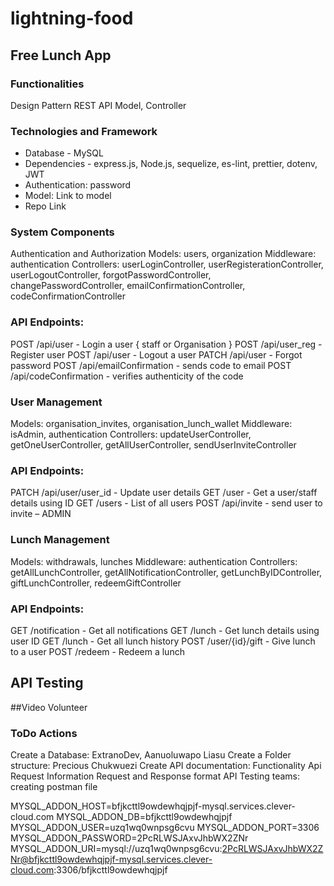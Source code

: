 ﻿# lightning-food

## Free Lunch App

### Functionalities
Design Pattern
REST API
Model, Controller


### Technologies and Framework
- Database - MySQL
- Dependencies - express.js, Node.js, sequelize, es-lint, prettier, dotenv, JWT
- Authentication: password
- Model: Link to model
- Repo Link


### System Components
Authentication and Authorization
Models: users, organization
Middleware: authentication
Controllers: userLoginController, userRegisterationController, userLogoutController, forgotPasswordController, changePasswordController, 
emailConfirmationController, codeConfirmationController

### API Endpoints:
POST /api/user - Login a user { staff or Organisation }
POST /api/user_reg - Register user 
POST /api/user - Logout a user
PATCH /api/user - Forgot password
POST /api/emailConfirmation - sends code to email
POST /api/codeConfirmation - verifies authenticity of the code

### User Management
Models: organisation_invites, organisation_lunch_wallet
Middleware: isAdmin, authentication
Controllers: updateUserController, getOneUserController, getAllUserController, sendUserInviteController

### API Endpoints:
PATCH /api/user/user_id - Update user details
GET /user - Get a user/staff details using ID
GET /users - List of all users
POST /api/invite - send user to invite – ADMIN

### Lunch Management
Models: withdrawals, lunches
Middleware: authentication
Controllers: getAllLunchController, getAllNotificationController, getLunchByIDController, giftLunchController, redeemGiftController

### API Endpoints:
GET /notification - Get all notifications
GET /lunch - Get lunch details using user ID
GET /lunch - Get all lunch history
POST /user/{id}/gift - Give lunch to a user
POST /redeem - Redeem a lunch

## API Testing
##Video Volunteer


### ToDo Actions
Create a Database: ExtranoDev, Aanuoluwapo Liasu
Create a Folder structure: Precious Chukwuezi
Create API documentation:
Functionality
Api Request Information
Request and Response format
API Testing teams: creating postman file

MYSQL_ADDON_HOST=bfjkcttl9owdewhqjpjf-mysql.services.clever-cloud.com
MYSQL_ADDON_DB=bfjkcttl9owdewhqjpjf
MYSQL_ADDON_USER=uzq1wq0wnpsg6cvu
MYSQL_ADDON_PORT=3306
MYSQL_ADDON_PASSWORD=2PcRLWSJAxvJhbWX2ZNr
MYSQL_ADDON_URI=mysql://uzq1wq0wnpsg6cvu:2PcRLWSJAxvJhbWX2ZNr@bfjkcttl9owdewhqjpjf-mysql.services.clever-cloud.com:3306/bfjkcttl9owdewhqjpjf
